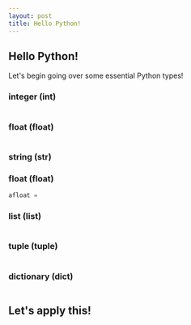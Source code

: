 ```yaml
---
layout: post
title: Hello Python!
---
```


## Hello Python!
Let's begin going over some essential Python types!

### integer (int)
```python
```

### float (float)
```python
```

### string (str)

### float (float)
```python
afloat = 
```

### list (list)
```python
```

### tuple (tuple)
```python
```

### dictionary (dict)
```python
```

## Let's apply this!
